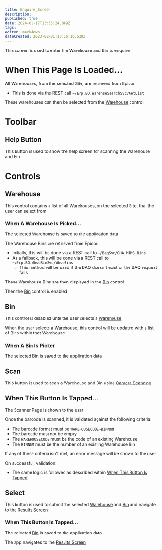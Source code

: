 ```yaml
---
title: Enquire_Screen
description: 
published: true
date: 2024-01-17T13:35:24.869Z
tags: 
editor: markdown
dateCreated: 2023-02-01T13:26:16.530Z
---
```


This screen is used to enter the Warehouse and Bin to enquire


# When This Page Is Loaded...
All Warehouses, from the selected Site, are retrieved from Epicor
- This is done via the REST call `~/Erp.BO.WarehseSearchSvc/GetList`

These warehouses can then be selected from the [Warehouse](#warehouse) control


# Toolbar
## Help Button
This button is used to show the help screen for scanning the Warehouse and Bin


# Controls
## Warehouse
This control contains a list of all Warehouses, on the selected Site, that the user can select from

### When A Warehouse Is Picked...
The selected Warehouse is saved to the application data

The Warehouse Bins are retrieved from Epicor:
- Initially, this will be done via a REST call to `~/BaqSvc/GHA_MIMS_Bins`
- As a fallback, this will be done via a REST call to `~/Erp.BO.WhseBinSvc/WhseBins`
	- This method will be used if the BAQ doesn't exist or the BAQ request fails

These Warehouse Bins are then displayed in the [Bin](#bin) control

Then the [Bin](#bin) control is enabled


## Bin
This control is disabled until the user selects a [Warehouse](#warehouse)

When the user selects a [Warehouse](#warehouse), this control will be updated with a list of Bins within that Warehouse

### When A Bin Is Picker
The selected Bin is saved to the application data


## Scan
This button is used to scan a Warehouse and Bin using [Camera Scanning](../../../Scanning.md#camera-scanning)

## When This Button Is Tapped...
The Scanner Page is shown to the user

Once the barcode is scanned, it is validated against the following criteria:
- The barcode format must be `WAREHOUSECODE~BINNUM`
- The barcode must not be empty
- The `WAREHOUSECODE` must be the code of an existing Warehouse
- The `BINNUM` must be the number of an existing Warehouse Bin

If any of these criteria isn't met, an error message will be shown to the user

On successful, validation:
- The same logic is followed as described within [When This Button Is Tapped](#when-this-button-is-tapped-1)


## Select
This button is used to submit the selected [Warehouse](#warehouse) and [Bin](#bin) and navigate to the [Results Screen](./Results_Screen.md)

### When This Button Is Tapped...
The selected [Bin](#bin) is saved to the application data

The app navigates to the [Results Screen](./Results_Screen.md)